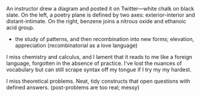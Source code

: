 An instructor drew a diagram and posted it on Twitter—white chalk on black slate. On the left, a poetry plane is defined by two axes: exterior-interior and distant-intimate. On the right, benzene joins a nitrous oxide and ethanoic acid group.




- the study of patterns, and then recombination into new forms; elevation, appreciation (recombinatorial as a love language)








I miss chemistry and calculus, and I lament that it reads to me like a foreign language, forgotten in the absence of practice. I've lost the nuances of vocabulary but can still scrape syntax off my tongue if I try my my hardest.

I miss theoretical problems. Neat, tidy constructs that open questions with defined answers. (post-problems are too real; messy)